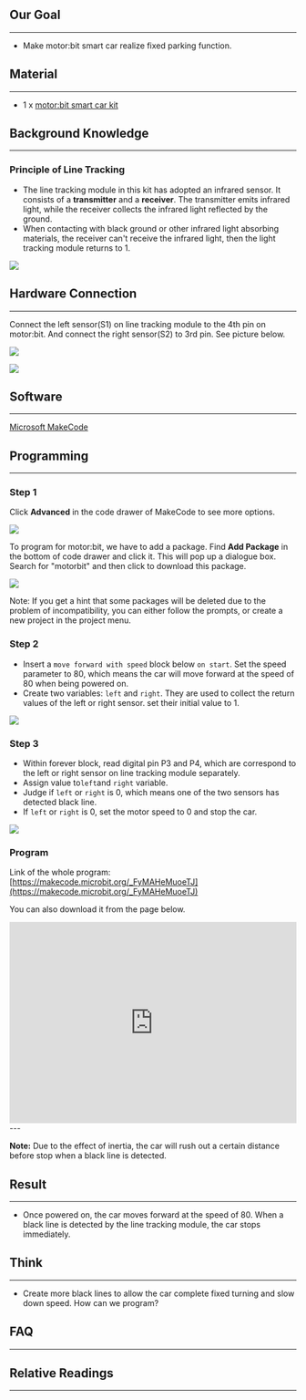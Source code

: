 ## Our Goal
---
- Make motor:bit smart car realize fixed parking function.


## Material
---
- 1 x [motor:bit smart car kit](https://www.elecfreaks.com/estore/motor-bit-acrylic-smart-car-kit-with-micro-bit-board.html)


## Background Knowledge
---
### Principle of Line Tracking

- The line tracking module in this kit has adopted an infrared sensor. It consists of a **transmitter** and a **receiver**. The transmitter emits infrared light, while the receiver collects the infrared light reflected by the ground. 
- When contacting with black ground or other infrared light absorbing materials, the receiver can't receive the infrared light, then the light tracking module returns to 1. 

![](https://i.imgur.com/uPsoeBB.jpg)


## Hardware Connection
---

Connect the left sensor(S1) on line tracking module to the 4th pin on motor:bit.
And connect the right sensor(S2) to 3rd pin. See picture below.

![](https://i.imgur.com/BOpsVvF.jpg)

![](https://i.imgur.com/kzPngGo.jpg)

## Software
---
[Microsoft MakeCode](https://makecode.microbit.org/#)

## Programming
---
### Step 1
Click **Advanced** in the code drawer of MakeCode to see more options. 

![](https://i.imgur.com/LjMR5IU.png)

To program for motor:bit, we have to add a package. Find **Add Package** in the bottom of code drawer and click it. This will pop up a dialogue box. Search for "motorbit" and then click to download this package.

![](https://i.imgur.com/XDlSfIS.png)

Note: If you get a hint that some packages will be deleted due to the problem of incompatibility, you can either follow the prompts, or create a new project in the project menu. 

### Step 2

- Insert a `move forward with speed` block below `on start`. Set the speed parameter to 80, which means the car will move forward at the speed of 80 when being powered on.
- Create two variables: `left` and `right`. They are used to collect the return values of the left or right sensor. set their initial value to 1. 

![](https://i.imgur.com/tYJS1aY.png)

### Step 3

- Within forever block, read digital pin P3 and P4, which are correspond to the left or right sensor on line tracking module separately. 
- Assign value to`left`and `right` variable.
- Judge if `left` or `right` is 0, which means one of the two sensors has detected black line. 
- If `left` or `right` is 0, set the motor speed to 0 and stop the car. 

![](https://i.imgur.com/p2WuniN.png)

### Program

Link of the whole program: [https://makecode.microbit.org/_FyMAHeMuoeTJ](https://makecode.microbit.org/_FyMAHeMuoeTJ)

You can also download it from the page below.

<div style="position:relative;height:0;padding-bottom:70%;overflow:hidden;"><iframe style="position:absolute;top:0;left:0;width:100%;height:100%;" src="https://makecode.microbit.org/#pub:_FyMAHeMuoeTJ" frameborder="0" sandbox="allow-popups allow-forms allow-scripts allow-same-origin"></iframe></div>  
---

**Note:** Due to the effect of inertia, the car will rush out a certain distance before stop when a black line is detected.


## Result
---
- Once powered on, the car moves forward at the speed of 80. When a black line is detected by the line tracking module, the car stops immediately. 


## Think 
---
- Create more black lines to allow the car complete fixed turning and slow down speed. How can we program? 


## FAQ
---


## Relative Readings
---
